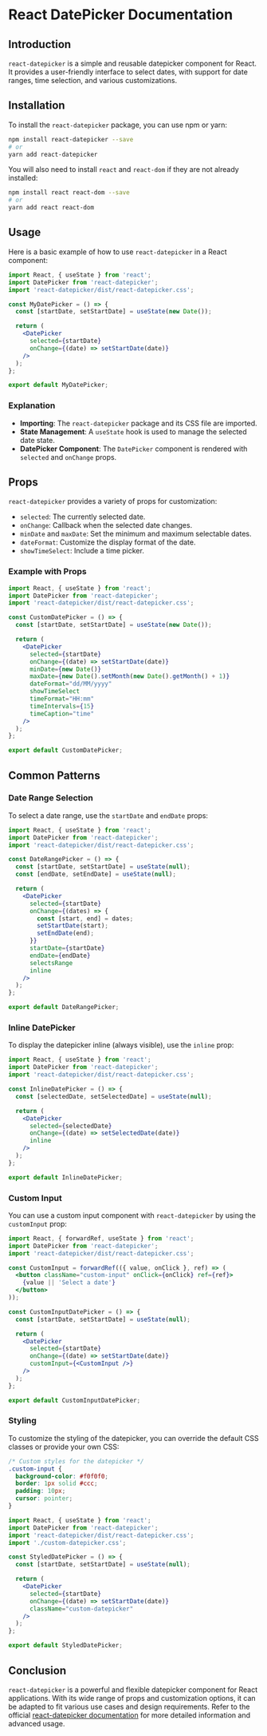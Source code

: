 
# React DatePicker Documentation

## Introduction
`react-datepicker` is a simple and reusable datepicker component for React. It provides a user-friendly interface to select dates, with support for date ranges, time selection, and various customizations.

## Installation
To install the `react-datepicker` package, you can use npm or yarn:

```sh
npm install react-datepicker --save
# or
yarn add react-datepicker
```

You will also need to install `react` and `react-dom` if they are not already installed:

```sh
npm install react react-dom --save
# or
yarn add react react-dom
```

## Usage
Here is a basic example of how to use `react-datepicker` in a React component:

```jsx
import React, { useState } from 'react';
import DatePicker from 'react-datepicker';
import 'react-datepicker/dist/react-datepicker.css';

const MyDatePicker = () => {
  const [startDate, setStartDate] = useState(new Date());

  return (
    <DatePicker 
      selected={startDate} 
      onChange={(date) => setStartDate(date)} 
    />
  );
};

export default MyDatePicker;
```

### Explanation
- **Importing**: The `react-datepicker` package and its CSS file are imported.
- **State Management**: A `useState` hook is used to manage the selected date state.
- **DatePicker Component**: The `DatePicker` component is rendered with `selected` and `onChange` props.

## Props
`react-datepicker` provides a variety of props for customization:

- `selected`: The currently selected date.
- `onChange`: Callback when the selected date changes.
- `minDate` and `maxDate`: Set the minimum and maximum selectable dates.
- `dateFormat`: Customize the display format of the date.
- `showTimeSelect`: Include a time picker.

### Example with Props
```jsx
import React, { useState } from 'react';
import DatePicker from 'react-datepicker';
import 'react-datepicker/dist/react-datepicker.css';

const CustomDatePicker = () => {
  const [startDate, setStartDate] = useState(new Date());

  return (
    <DatePicker
      selected={startDate}
      onChange={(date) => setStartDate(date)}
      minDate={new Date()}
      maxDate={new Date().setMonth(new Date().getMonth() + 1)}
      dateFormat="dd/MM/yyyy"
      showTimeSelect
      timeFormat="HH:mm"
      timeIntervals={15}
      timeCaption="time"
    />
  );
};

export default CustomDatePicker;
```

## Common Patterns

### Date Range Selection
To select a date range, use the `startDate` and `endDate` props:

```jsx
import React, { useState } from 'react';
import DatePicker from 'react-datepicker';
import 'react-datepicker/dist/react-datepicker.css';

const DateRangePicker = () => {
  const [startDate, setStartDate] = useState(null);
  const [endDate, setEndDate] = useState(null);

  return (
    <DatePicker
      selected={startDate}
      onChange={(dates) => {
        const [start, end] = dates;
        setStartDate(start);
        setEndDate(end);
      }}
      startDate={startDate}
      endDate={endDate}
      selectsRange
      inline
    />
  );
};

export default DateRangePicker;
```

### Inline DatePicker
To display the datepicker inline (always visible), use the `inline` prop:

```jsx
import React, { useState } from 'react';
import DatePicker from 'react-datepicker';
import 'react-datepicker/dist/react-datepicker.css';

const InlineDatePicker = () => {
  const [selectedDate, setSelectedDate] = useState(null);

  return (
    <DatePicker
      selected={selectedDate}
      onChange={(date) => setSelectedDate(date)}
      inline
    />
  );
};

export default InlineDatePicker;
```

### Custom Input
You can use a custom input component with `react-datepicker` by using the `customInput` prop:

```jsx
import React, { forwardRef, useState } from 'react';
import DatePicker from 'react-datepicker';
import 'react-datepicker/dist/react-datepicker.css';

const CustomInput = forwardRef(({ value, onClick }, ref) => (
  <button className="custom-input" onClick={onClick} ref={ref}>
    {value || 'Select a date'}
  </button>
));

const CustomInputDatePicker = () => {
  const [startDate, setStartDate] = useState(null);

  return (
    <DatePicker
      selected={startDate}
      onChange={(date) => setStartDate(date)}
      customInput={<CustomInput />}
    />
  );
};

export default CustomInputDatePicker;
```

### Styling
To customize the styling of the datepicker, you can override the default CSS classes or provide your own CSS:

```css
/* Custom styles for the datepicker */
.custom-input {
  background-color: #f0f0f0;
  border: 1px solid #ccc;
  padding: 10px;
  cursor: pointer;
}
```

```jsx
import React, { useState } from 'react';
import DatePicker from 'react-datepicker';
import 'react-datepicker/dist/react-datepicker.css';
import './custom-datepicker.css';

const StyledDatePicker = () => {
  const [startDate, setStartDate] = useState(null);

  return (
    <DatePicker
      selected={startDate}
      onChange={(date) => setStartDate(date)}
      className="custom-datepicker"
    />
  );
};

export default StyledDatePicker;
```

## Conclusion
`react-datepicker` is a powerful and flexible datepicker component for React applications. With its wide range of props and customization options, it can be adapted to fit various use cases and design requirements. Refer to the official [react-datepicker documentation](https://reactdatepicker.com/) for more detailed information and advanced usage.

